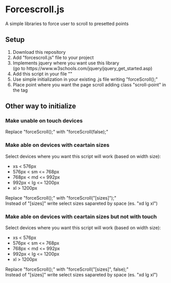 # Forcescroll.js
A simple libraries to force user to scroll to presetted points
<h2>Setup</h2>
<ol>
  <li>Download this repository</li>
  <li>Add "forcescroll.js" file to your project</li>
  <li>Implements jquery where you want use this library <br>(go to https://www.w3schools.com/jquery/jquery_get_started.asp)</li>
  <li>Add this script in your file "<script type="text/javascript" src="js/forcescroll.js"></script>"</li>
  <li>Use simple initialization in your existing .js file writing "forceScroll();"</li>
  <li>Place point where you want the page scroll adding class "scroll-point" in the tag</li>
</ol>
<h2>Other way to initialize</h2>
<h3>Make unable on touch devices</h3>
<p>Replace "forceScroll();" with "forceScroll(false);"</p>
<h3>Make able on devices with ceartain sizes</h3>
<p>
  Select devices where you want this script will work (based on width size):
  <ul> 
    <li>xs < 576px</li>
    <li>576px < sm <= 768px</li>
    <li>768px < md <= 992px</li>
    <li>992px < lg <= 1200px</li>
    <li>xl > 1200px</li>
  </ul>
  Replace "forceScroll();" with "forceScroll("[sizes]");"<br>
  Instead of "[sizes]" write select sizes sapareted by space (es. "xd lg xl")
</p>
<h3>Make able on devices with ceartain sizes but not with touch</h3>
<p>
  Select devices where you want this script will work (based on width size):
  <ul> 
    <li>xs < 576px</li>
    <li>576px < sm <= 768px</li>
    <li>768px < md <= 992px</li>
    <li>992px < lg <= 1200px</li>
    <li>xl > 1200px</li>
  </ul>
  Replace "forceScroll();" with "forceScroll("[sizes]", false);"<br>
  Instead of "[sizes]" write select sizes sapareted by space (es. "xd lg xl")
</p>
